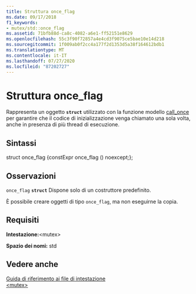 ```yaml
---
title: Struttura once_flag
ms.date: 09/17/2018
f1_keywords:
- mutex/std::once_flag
ms.assetid: 71bfb88d-ca8c-4082-a6e1-ff52151e8629
ms.openlocfilehash: 55c3f90f72857a4e4cd3f9075ce5bae10e14d218
ms.sourcegitcommit: 1f009ab0f2cc4a177f2d1353d5a38f164612bdb1
ms.translationtype: MT
ms.contentlocale: it-IT
ms.lasthandoff: 07/27/2020
ms.locfileid: "87202727"
---
```

# <a name="once_flag-structure"></a>Struttura once_flag

Rappresenta un oggetto **`struct`** utilizzato con la funzione modello [call_once](../standard-library/mutex-functions.md#call_once) per garantire che il codice di inizializzazione venga chiamato una sola volta, anche in presenza di più thread di esecuzione.

## <a name="syntax"></a>Sintassi

struct once_flag {constExpr once_flag () noexcept;};

## <a name="remarks"></a>Osservazioni

`once_flag` **`struct`** Dispone solo di un costruttore predefinito.

È possibile creare oggetti di tipo `once_flag`, ma non eseguirne la copia.

## <a name="requirements"></a>Requisiti

**Intestazione:**\<mutex>

**Spazio dei nomi:** std

## <a name="see-also"></a>Vedere anche

[Guida di riferimento ai file di intestazione](../standard-library/cpp-standard-library-header-files.md)\
[\<mutex>](../standard-library/mutex.md)
